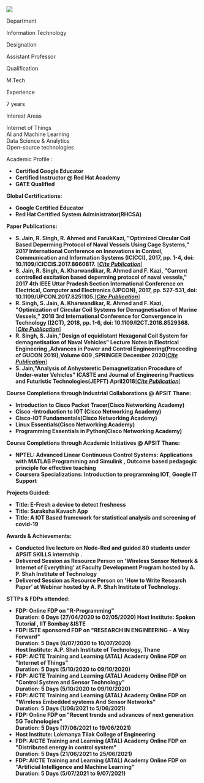 [![](/sites/default/files/styles/faculty_images/public/2022-06/Sonal.png?itok=WkYIbdj8)](/sites/default/files/2022-06/Sonal.png)

Department

Information Technology

Designation

Assistant Professor

Qualification

M.Tech

Experience

7 years

Interest Areas

Internet of Things  
AI and Machine Learning  
Data Science & Analytics  
Open-source technologies

Academic Profile :

* **Certified Google Educator**
* **Certified Instructor @ Red Hat Academy**
* **GATE Qualified**

**Global Certifications:**

* **Google Certified Educator**
* **Red Hat Certified System Administrator(RHCSA)**

**Paper Publications:**

* **S. Jain, R. Singh, R. Ahmed and FarukKazi, "Optimized Circular Coil Based Deperming Protocol of Naval Vessels Using Cage Systems," 2017 International Conference on Innovations in Control, Communication and Information Systems (ICICCI), 2017, pp. 1-4, doi: 10.1109/ICICCIS.2017.8660817.** [[***Cite Publication***]](https://ieeexplore.ieee.org/document/8660817)
* **S. Jain, R. Singh, A. Kharwandikar, R. Ahmed and F. Kazi, "Current controlled excitation based deperming protocol of naval vessels," 2017 4th IEEE Uttar Pradesh Section International Conference on Electrical, Computer and Electronics (UPCON), 2017, pp. 527-531, doi: 10.1109/UPCON.2017.8251105.**[[***Cite Publication***]](https://ieeexplore.ieee.org/document/8251105)
* **R. Singh, S. Jain, A. Kharwandikar, R. Ahmed and F. Kazi, "Optimization of Circular Coil Systems for Demagnetisation of Marine Vessels," 2018 3rd International Conference for Convergence in Technology (I2CT), 2018, pp. 1-6, doi: 10.1109/I2CT.2018.8529368.**[[***Cite Publication***]](https://ieeexplore.ieee.org/document/8529368)
* **R. Singh, S. Jain,"Design of equidistant Hexagonal Coil System for demagnetisation of Naval Vehicles" Lecture Notes in Electrical Engineering ,Advances in Power and Control Engineering(Proceeding of GUCON 2019),Volume 609 ,SPRINGER December 2020**[[***Cite Publication***]](https://www.springer.com/gp/book/9789811503122)
* **S. Jain,"Analysis of Anhysteretic Demagnetization Procedure of Under-water Vehicles" ICASTE and Journal of Engineering Practices and Futuristic Technologies(JEPFT) April2018**[[***Cite Publication***]](https://www.apsitjournals.com)

**Course Completions through Industrial Collaborations @ APSIT Thane:**

* **Introduction to Cisco Packet Tracer(Cisco Networking Academy)**
* **Cisco -Introduction to IOT (Cisco Networking Academy)**
* **Cisco-IOT Fundamentals(Cisco Networking Academy)**
* **Linux Essentials(Cisco Networking Academy)**
* **Programming Essentials in Python(Cisco Networking Academy)**

**Course Completions through Academic Initiatives @ APSIT Thane:**

* **NPTEL: Advanced Linear Continuous Control Systems: Applications with MATLAB Programming and Simulink , Outcome based pedagogic principle for effective teaching**
* **Coursera Specializations: Introduction to programming IOT, Google IT Support**

**Projects Guided:**

* **Title: E-Fresh a device to detect freshness**
* **Title: Suraksha Kavach App**
* **Title: A IOT Based framework for statistical analysis and screening of covid-19**

**Awards & Achievements:**

* **Conducted live lecture on Node-Red and guided 80 students under APSIT SKILLS internship .**
* **Delivered Session as Resource Person on 'Wireless Sensor Network & Internet of Everything’ at Faculty Development Program hosted by A. P. Shah Institute of Technology**
* **Delivered Session as Resource Person on 'How to Write Research Paper’ at Webinar hosted by A. P. Shah Institute of Technology.**

**STTPs & FDPs attended:**

* **FDP: Online FDP on "R-Programming"  
  Duration: 6 Days (27/04/2020 to 02/05/2020) Host Institute: Spoken Tutorial , IIT Bombay &ISTE**
* **FDP: ISTE sponsored FDP on "RESEARCH IN ENGINEERING - A Way Forward"  
  Duration: 5 Days (6/07/2020 to 10/07/2020)  
  Host Institute: A.P. Shah Institute of Technology, Thane**
* **FDP: AICTE Training and Learning (ATAL) Academy Online FDP on "Internet of Things"  
  Duration: 5 Days (5/10/2020 to 09/10/2020)**
* **FDP: AICTE Training and Learning (ATAL) Academy Online FDP on "Control System and Sensor Technology"  
  Duration: 5 Days (5/10/2020 to 09/10/2020)**
* **FDP: AICTE Training and Learning (ATAL) Academy Online FDP on "Wireless Embedded systems And Sensor Networks"  
  Duration: 5 Days (1/06/2021 to 5/06/2021)**
* **FDP: Online FDP on "Recent trends and advances of next generation 5G Technologies"  
  Duration: 5 Days (17/06/2021 to 19/06/2021)**
* **Host Institute: Lokmanya Tilak College of Engineering**
* **FDP: AICTE Training and Learning (ATAL) Academy Online FDP on "Distributed energy in control system"  
  Duration: 5 Days (21/06/2021 to 25/06/2021)**
* **FDP: AICTE Training and Learning (ATAL) Academy Online FDP on “Artificial Intelligence and Machine Learning"  
  Duration: 5 Days (5/07/2021 to 9/07/2021)**